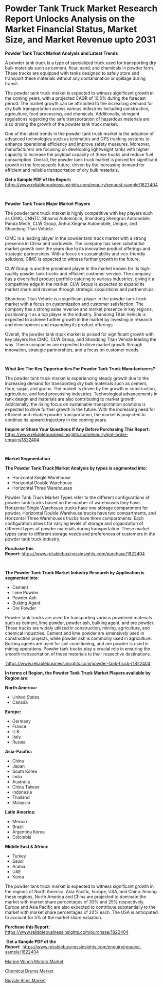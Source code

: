 <p><h1>Powder Tank Truck Market Research Report Unlocks Analysis on the Market Financial Status, Market Size, and Market Revenue upto 2031</h1></p><p><strong>Powder Tank Truck Market Analysis and Latest Trends</strong></p>
<p><p>A powder tank truck is a type of specialized truck used for transporting dry bulk materials such as cement, flour, sand, and chemicals in powder form. These trucks are equipped with tanks designed to safely store and transport these materials without any contamination or spillage during transit.</p><p>The powder tank truck market is expected to witness significant growth in the coming years, with a projected CAGR of 10.6% during the forecast period. The market growth can be attributed to the increasing demand for dry bulk transportation across various industries including construction, agriculture, food processing, and chemicals. Additionally, stringent regulations regarding the safe transportation of hazardous materials are also driving the growth of the powder tank truck market.</p><p>One of the latest trends in the powder tank truck market is the adoption of advanced technologies such as telematics and GPS tracking systems to enhance operational efficiency and improve safety measures. Moreover, manufacturers are focusing on developing lightweight tanks with higher capacity to increase the payload capacity of these trucks and reduce fuel consumption. Overall, the powder tank truck market is poised for significant growth in the foreseeable future, driven by the increasing demand for efficient and reliable transportation of dry bulk materials.</p></p>
<p><strong>Get a Sample PDF of the Report:&nbsp;</strong> <a href="https://www.reliablebusinessinsights.com/enquiry/request-sample/1822404">https://www.reliablebusinessinsights.com/enquiry/request-sample/1822404</a></p>
<p>&nbsp;</p>
<p><strong>Powder Tank Truck Major Market Players</strong></p>
<p><p>The powder tank truck market is highly competitive with key players such as CIMC, CNHTC, Shaanxi Automobile, Shandong Shengrun Automobile, Panda Mech, CLW Group, Anhui Xingma Automobile, Unique, and Shandong Titan Vehicle.</p><p>CIMC is a leading player in the powder tank truck market with a strong presence in China and worldwide. The company has seen substantial market growth over the years due to its innovative product offerings and strategic partnerships. With a focus on sustainability and eco-friendly solutions, CIMC is expected to witness further growth in the future.</p><p>CLW Group is another prominent player in the market known for its high-quality powder tank trucks and efficient customer service. The company has a diversified product portfolio catering to various industries, giving it a competitive edge in the market. CLW Group is expected to expand its market share and revenue through strategic acquisitions and partnerships.</p><p>Shandong Titan Vehicle is a significant player in the powder tank truck market with a focus on customization and customer satisfaction. The company has a strong sales revenue and market presence in key regions, positioning it as a top player in the industry. Shandong Titan Vehicle is expected to achieve further growth in the market by investing in research and development and expanding its product offerings.</p><p>Overall, the powder tank truck market is poised for significant growth with key players like CIMC, CLW Group, and Shandong Titan Vehicle leading the way. These companies are expected to drive market growth through innovation, strategic partnerships, and a focus on customer needs.</p></p>
<p>&nbsp;</p>
<p><strong>What Are The Key Opportunities For Powder Tank Truck Manufacturers?</strong></p>
<p><p>The powder tank truck market is experiencing steady growth due to the increasing demand for transporting dry bulk materials such as cement, flour, sugar, and grains. The market is driven by the growth in construction, agriculture, and food processing industries. Technological advancements in tank design and materials are also contributing to market growth. Additionally, the rising focus on sustainable transportation solutions is expected to drive further growth in the future. With the increasing need for efficient and reliable powder transportation, the market is projected to continue its upward trajectory in the coming years.</p></p>
<p><strong>Inquire or Share Your Questions If Any Before Purchasing This Report:</strong> <a href="https://www.reliablebusinessinsights.com/enquiry/pre-order-enquiry/1822404">https://www.reliablebusinessinsights.com/enquiry/pre-order-enquiry/1822404</a></p>
<p>&nbsp;</p>
<p><strong>Market Segmentation</strong></p>
<p><strong>The Powder Tank Truck Market Analysis by types is segmented into:</strong></p>
<p><ul><li>Horizontal Single Warehouse</li><li>Horizontal Double Warehouse</li><li>Horizontal Three Warehouses</li></ul></p>
<p><p>Powder Tank Truck Market Types refer to the different configurations of powder tank trucks based on the number of warehouses they have. Horizontal Single Warehouse trucks have one storage compartment for powder, Horizontal Double Warehouse trucks have two compartments, and Horizontal Three Warehouses trucks have three compartments. Each configuration allows for varying levels of storage and organization of different types of powder materials during transportation. These market types cater to different storage needs and preferences of customers in the powder tank truck industry.</p></p>
<p><strong>Purchase this Report:&nbsp;</strong><a href="https://www.reliablebusinessinsights.com/purchase/1822404">https://www.reliablebusinessinsights.com/purchase/1822404</a></p>
<p>&nbsp;</p>
<p><strong>The Powder Tank Truck Market Industry Research by Application is segmented into:</strong></p>
<p><ul><li>Cement</li><li>Lime Powder</li><li>Powder Ash</li><li>Bulking Agent</li><li>Ore Powder</li></ul></p>
<p><p>Powder tank trucks are used for transporting various powdered materials such as cement, lime powder, powder ash, bulking agent, and ore powder. These trucks are widely utilized in construction, mining, agriculture, and chemical industries. Cement and lime powder are extensively used in construction projects, while powder ash is commonly used in agriculture. Bulking agents are used for soil conditioning, and ore powder is used in mining operations. Powder tank trucks play a crucial role in ensuring the smooth transportation of these materials to their respective destinations.</p></p>
<p><a href="https://www.reliablebusinessinsights.com/powder-tank-truck-r1822404">&nbsp;https://www.reliablebusinessinsights.com/powder-tank-truck-r1822404</a></p>
<p><strong>In terms of Region, the Powder Tank Truck Market Players available by Region are:</strong></p>
<p>
    <p> <strong> North America: </strong>
        <ul>
            <li>United States</li>
            <li>Canada</li>
        </ul>
        </p> 
    <p> <strong> Europe: </strong>
        <ul>
            <li>Germany</li>
            <li>France</li>
            <li>U.K.</li>
            <li>Italy</li>
            <li>Russia</li>
        </ul>
        </p> 
    <p> <strong> Asia-Pacific: </strong>
        <ul>
            <li>China</li>
            <li>Japan</li>
            <li>South Korea</li>
            <li>India</li>
            <li>Australia</li>
            <li>China Taiwan</li>
            <li>Indonesia</li>
            <li>Thailand</li>
            <li>Malaysia</li>
        </ul>
        </p> 
    <p> <strong> Latin America: </strong>
        <ul>
            <li>Mexico</li>
            <li>Brazil</li>
            <li>Argentina Korea</li>
            <li>Colombia</li>
        </ul>
        </p> 
    <p> <strong> Middle East & Africa: </strong>
        <ul>
            <li>Turkey</li>
            <li>Saudi</li>
            <li>Arabia</li>
            <li>UAE</li>
            <li>Korea</li>
        </ul>
    </p>
    </p>
<p><p>The powder tank truck market is expected to witness significant growth in the regions of North America, Asia Pacific, Europe, USA, and China. Among these regions, North America and China are projected to dominate the market with market share percentages of 30% and 25% respectively. Europe and Asia Pacific are also expected to contribute substantially to the market with market share percentages of 20% each. The USA is anticipated to account for 5% of the market share valuation.</p></p>
<p><strong>Purchase this Report: </strong><a href="https://www.reliablebusinessinsights.com/purchase/1822404">https://www.reliablebusinessinsights.com/purchase/1822404</a></p>
<p>&nbsp;<strong>Get a Sample PDF of the Report:&nbsp;&nbsp;</strong><a href="https://www.reliablebusinessinsights.com/enquiry/request-sample/1822404">https://www.reliablebusinessinsights.com/enquiry/request-sample/1822404</a></p>
<p><strong></strong></p>
<p><p><a href="https://github.com/SheilaBruen2023/Market-Research-Report-List-2/blob/main/marine-winch-motors-market.md">Marine Winch Motors Market</a></p><p><a href="https://github.com/markusgodoy/Market-Research-Report-List-4/blob/main/chemical-drums-market.md">Chemical Drums Market</a></p><p><a href="https://github.com/arionmp/Market-Research-Report-List-4/blob/main/bicycle-rims-market.md">Bicycle Rims Market</a></p></p>